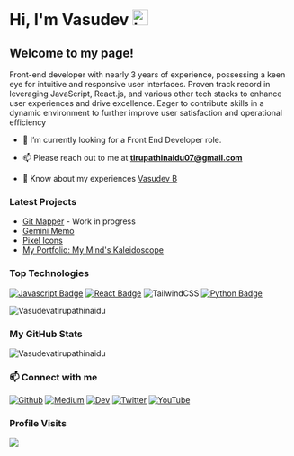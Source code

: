 # Hi, I'm Vasudev <img src="https://user-images.githubusercontent.com/1303154/88677602-1635ba80-d120-11ea-84d8-d263ba5fc3c0.gif" width="28px" alt="hi">

## Welcome to my page!

Front-end developer with nearly 3 years of experience, possessing a keen eye for intuitive and responsive user
interfaces. Proven track record in leveraging JavaScript, React.js, and various other tech stacks to enhance user
experiences and drive excellence. Eager to contribute skills in a dynamic environment to further improve user
satisfaction and operational efficiency

- 👀 I’m currently looking for a Front End Developer role.

- 📫 Please reach out to me at **tirupathinaidu07@gmail.com**

- 📄 Know about my experiences [Vasudev B](https://www.linkedin.com/in/vasu-b-513a7b103/)

### Latest Projects
- [Git Mapper](https://github.com/Vasudevatirupathinaidu/GitMapper) - Work in progress
- [Gemini Memo](https://github.com/Vasudevatirupathinaidu/GeminiMemo)
- [Pixel Icons](https://github.com/Vasudevatirupathinaidu/PixelIcons)
- [My Portfolio: My Mind's Kaleidoscope](https://github.com/Vasudevatirupathinaidu/My-Portfolio-My-Minds-Kaleidoscope)

### Top Technologies

<!-- TODO: Make technologies links take you to repositories -->

[![Javascript Badge](https://img.shields.io/badge/-Javascript-F0DB4F?style=for-the-badge&labelColor=black&logo=javascript&logoColor=F0DB4F)](#) [![React Badge](https://img.shields.io/badge/-React-61DBFB?style=for-the-badge&labelColor=black&logo=react&logoColor=61DBFB)](#) ![TailwindCSS](https://img.shields.io/badge/tailwindcss-%2338B2AC.svg?style=for-the-badge&logo=tailwind-css&logoColor=white) [![Python Badge](https://img.shields.io/badge/-Python-007acc?style=for-the-badge&labelColor=black&logo=python&logoColor=007acc)](#)

<p align="left"><img align="center" src="https://github-readme-stats-sigma-five.vercel.app/api/top-langs?username=Vasudevatirupathinaidu&show_icons=true&locale=en&layout=compact&theme=dark" alt="Vasudevatirupathinaidu" /></p>


### My GitHub Stats
<p align="left">
  <img align="center" src="https://github-readme-stats-sigma-five.vercel.app/api?username=Vasudevatirupathinaidu&show_icons=true&locale=en&theme=dark"" alt="Vasudevatirupathinaidu" />
</p>

### :mailbox: Connect with me

<a href="https://github.com/Vasudevatirupathinaidu" target="_blank"><img alt="Github" src="https://img.shields.io/badge/GitHub-%2312100E.svg?&style=for-the-badge&logo=Github&logoColor=white" /></a> <a href="https://medium.com/@tirupathinaidu" target="_blank"><img alt="Medium" src="https://img.shields.io/badge/Medium-12100E?style=for-the-badge&logo=medium&logoColor=white" /></a> <a href="https://dev.to/deva" target="_blank"><img alt="Dev" src="https://img.shields.io/badge/dev.to-0A0A0A?style=for-the-badge&logo=dev.to&logoColor=white" /></a> <a href="https://twitter.com/vasudev617" target="_blank"><img alt="Twitter" src="https://img.shields.io/badge/twitter-%231DA1F2.svg?&style=for-the-badge&logo=twitter&logoColor=white" /></a> <a href="https://www.youtube.com/@vasudev16180" target="_blank"><img alt="YouTube" src="https://img.shields.io/badge/YouTube-%23FF0000.svg?style=for-the-badge&logo=YouTube&logoColor=white" /></a>

### Profile Visits
![](https://komarev.com/ghpvc/?username=Vasudevatirupathinaidu&color=orange)
